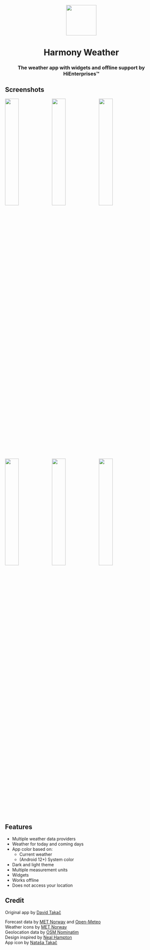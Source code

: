 <div align="center"><img src="images/app_icon.png" width="100"/></div>
<h1 align="center" style="vertical-align:middle">Harmony Weather</h1>
<h3 align="center">The weather app with widgets and offline support by HiEnterprises™️</h3>
</div>

## Screenshots
<p align="left">
    <img src="images/rain_dark.png" width=30%/>
    <img src="images/cloudy_dark.png" width=30%/>
    <img src="images/widgets_dark.png" width=30%/>
</p>

<p align="left">
    <img src="images/rain_light.png" width=30%/>
    <img src="images/cloudy_light.png" width=30%/>
    <img src="images/widgets_light.png" width=30%/>
</p>

## Features
- Multiple weather data providers
- Weather for today and coming days
- App color based on: 
  - Current weather
  - (Android 12+) System color
- Dark and light theme
- Multiple measurement units
- Widgets
- Works offline
- Does not access your location

## Credit
Original app by [David Takač](https://github.com/davidtakac/prognoza)<br>

Forecast data by [MET Norway](https://www.met.no/en) and [Open-Meteo](https://open-meteo.com/)  
Weather icons by [MET Norway](https://www.met.no/en)  
Geolocation data by [OSM Nominatim](https://nominatim.org/)  
Design inspired by [Neal Hampton](https://dribbble.com/shots/6680361-Dribbble-Daily-UI-37-Weather-2)  
App icon by [Nataša Takač](https://www.instagram.com/art.ofil/)
